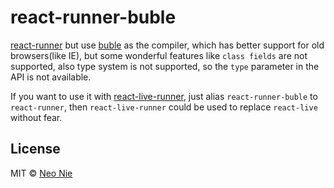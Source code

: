 # react-runner-buble

[react-runner](https://nihgwu.github.io/react-runner/) but use [buble](https://github.com/bublejs/buble) as the compiler, which has better support for old browsers(like IE), but some wonderful features like `class fields` are not supported, also type system is not supported, so the `type` parameter in the API is not available.

If you want to use it with [react-live-runner](https://github.com/nihgwu/react-runner#react-live-runner), just alias `react-runner-buble` to `react-runner`, then `react-live-runner` could be used to replace `react-live` without fear.

## License

MIT © [Neo Nie](https://github.com/nihgwu)
